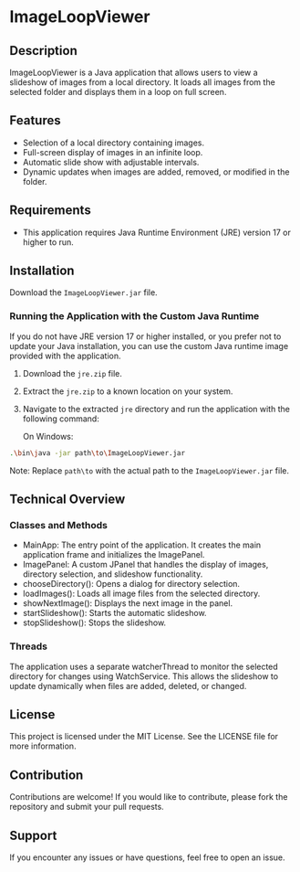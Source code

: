 # ImageLoopViewer

## Description
ImageLoopViewer is a Java application that allows users to view a slideshow of images from a local directory. It loads all images from the selected folder and displays them in a loop on full screen.

## Features
- Selection of a local directory containing images.
- Full-screen display of images in an infinite loop.
- Automatic slide show with adjustable intervals.
- Dynamic updates when images are added, removed, or modified in the folder.

## Requirements
- This application requires Java Runtime Environment (JRE) version 17 or higher to run.

## Installation
Download the `ImageLoopViewer.jar` file.

### Running the Application with the Custom Java Runtime
If you do not have JRE version 17 or higher installed, or you prefer not to update your Java installation, you can use the custom Java runtime image provided with the application.

1. Download the `jre.zip` file.
2. Extract the `jre.zip` to a known location on your system.
3. Navigate to the extracted `jre` directory and run the application with the following command:

   On Windows:

```bash
.\bin\java -jar path\to\ImageLoopViewer.jar
```
Note: Replace `path\to` with the actual path to the `ImageLoopViewer.jar` file.

## Technical Overview
### Classes and Methods
- MainApp: The entry point of the application. It creates the main application frame and initializes the ImagePanel.
- ImagePanel: A custom JPanel that handles the display of images, directory selection, and slideshow functionality.
- chooseDirectory(): Opens a dialog for directory selection.
- loadImages(): Loads all image files from the selected directory.
- showNextImage(): Displays the next image in the panel.
- startSlideshow(): Starts the automatic slideshow.
- stopSlideshow(): Stops the slideshow.
### Threads
The application uses a separate watcherThread to monitor the selected directory for changes using WatchService. This allows the slideshow to update dynamically when files are added, deleted, or changed.

## License
This project is licensed under the MIT License. See the LICENSE file for more information.

## Contribution
Contributions are welcome! If you would like to contribute, please fork the repository and submit your pull requests.

## Support
If you encounter any issues or have questions, feel free to open an issue.
